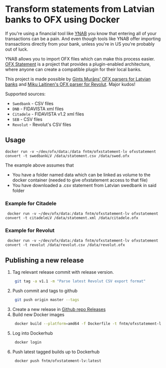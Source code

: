 # Transform statements from Latvian banks to OFX using Docker

If you're using a financial tool like [YNAB](https://http://www.youneedabudget.com/) you know that entering all of your transactions can be a pain. And even though tools like YNAB offer importing transactions directly from your bank, unless you're in US you're probably out of luck.

YNAB allows you to import OFX files which can make this process easier. [OFX Statement](https://github.com/kedder/ofxstatement) is a project that provides a plugin-enabled architecture, where anyone can create a compatible plugin for their local banks.

This project is made possible by [Gints Murāns' OFX parsers for Latvian banks](https://github.com/gintsmurans/ofxstatement-latvian) and
[Miku Laitinen's OFX parser for Revolut](https://github.com/mlaitinen/ofxstatement-revolut). Major kudos!

Supported sources:

- `Swedbank` - CSV files
- `DNB` - FIDAVISTA xml files
- `Citadele` - FIDAVISTA v1.2 xml files
- `SEB` - CSV files
- `Revolut` - Revolut's CSV files

## Usage
 ```
 docker run -v ~/dev/ofx/data:/data fntm/ofxstatement-lv ofxstatement convert -t swedbankLV /data/statement.csv /data/swed.ofx
 ```
The example above assumes that
- You have a folder named data which can be linked as volume to the docker container (needed to give ofxstatement access to that file)
- You have downloaded a .csv statement from Latvian swedbank in said folder

### Example for Citadele
```
 docker run -v ~/dev/ofx/data:/data fntm/ofxstatement-lv ofxstatement convert -t citadeleLV /data/statement.xml /data/citadele.ofx
 ```

### Example for Revolut
```
 docker run -v ~/dev/ofx/data:/data fntm/ofxstatement-lv ofxstatement convert -t revolut /data/revolut.csv /data/revolut.ofx
 ```

## Publishing a new release
1. Tag relevant release commit with release version.
   ```bash
    git tag -a v1.1 -m "Parse latest Revolut CSV export format"
    ```
2. Push commit and tags to github
   ```bash
    git push origin master --tags
    ```
3. Create a new release in [Github repo Releases](https://github.com/FnTm/ofxstatement-lv/releases/new)
4. Build new Docker images
   ```bash
    docker build --platform=amd64 -f Dockerfile -t fntm/ofxstatement-lv:v1.1 -t fntm/ofxstatement-lv:latest .
    ```
5. Log into Dockerhub
   ```bash
    docker login
    ```
6. Push latest tagged builds up to Dockerhub
   ```bash
    docker push fntm/ofxstatement-lv:latest
    ```